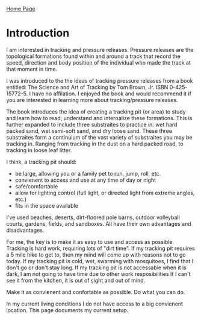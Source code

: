 [Home Page](https://github.com/TrackerLounge/Home)

# Introduction
I am interested in tracking and pressure releases. Pressure releases are the topological formations found within and around a track that record the speed, direction and body position of the individual who made the track at that moment in time.

I was introduced to the the ideas of tracking pressure releases from a book entitled: The Science and Art of Tracking by Tom Brown, Jr. ISBN 0-425-15772-5.
I have no affilation. I enjoyed the book and would recommend it if you are interested in learning more about tracking/pressure releases.

The book introduces the idea of creating a tracking pit (or area) to study and learn how to read, understand and internalize these formations.
This is further expanded to include three substraites to practice in: wet hard packed sand, wet semi-soft sand, and dry loose sand.
These three substraites form a continuium of the vast variety of substraites you may be tracking in. Ranging from tracking in the dust on a hard packed road, to tracking in loose leaf litter.

I think, a tracking pit should:
- be large, allowing you or a family pet to run, jump, roll, etc. 
- convienent to access and use at any time of day or night
- safe/comfortable
- allow for lighting control (full light, or directed light from extreme angles, etc.)
- fits in the space available

I've used beaches, deserts, dirt-floored pole barns, outdoor volleyball courts, gardens, fields, and sandboxes.
All have their own advantages and disadvantages.

For me, the key is to make it as easy to use and access as possible. Tracking is hard work, requiring lots of "dirt time". 
If my tracking pit requires a 5 mile hike to get to, then my mind will come up with reasons not to go today.
If my tracking pit is cold, wet, swarming with mosquitoes, I find that I don't go or don't stay long.
If my tracking pit is not accessable when it is dark, I am not going to have time due to other work resposibilities 
If I can't see it from the kitchen, it is out of sight and out of mind. 

Make it as convienent and confortable as possible. Do what you can do.

In my current living conditions I do not have access to a big convienent location.
This page documents my current setup.
